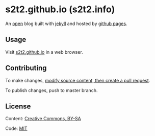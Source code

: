 # s2t2.github.io (s2t2.info)

An [open](https://github.com/s2t2/s2t2.github.io) blog built with [jekyll](http://jekyllrb.com/) and hosted by [github pages](https://pages.github.com/).

## Usage

Visit [s2t2.github.io](http://s2t2.github.io/) in a web browser.

## Contributing

To make changes, [modify source content, then create a pull request](https://guides.github.com/introduction/flow/index.html).

To publish changes, push to master branch.

## License

Content: [Creative Commons, BY-SA](http://creativecommons.org/licenses/by-sa/4.0/)

Code: [MIT](http://opensource.org/licenses/mit-license.php)
